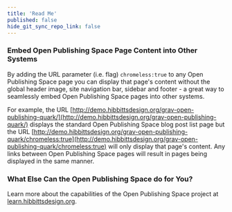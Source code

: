 ```yaml
---
title: 'Read Me'
published: false
hide_git_sync_repo_link: false
---
```


### Embed Open Publishing Space Page Content into Other Systems

By adding the URL parameter (i.e. flag) `chromeless:true` to any Open Publishing Space page you can display that page's content without the global header image, site navigation bar, sidebar and footer - a great way to seamlessly embed Open Publishing Space pages into other systems.  

For example, the URL [http://demo.hibbittsdesign.org/grav-open-publishing-quark/](http://demo.hibbittsdesign.org/grav-open-publishing-quark/) displays the standard Open Publishing Space blog post list page but the URL [http://demo.hibbittsdesign.org/grav-open-publishing-quark/chromeless:true](http://demo.hibbittsdesign.org/grav-open-publishing-quark/chromeless:true) will only display that page's content. Any links between Open Publishing Space pages will result in pages being displayed in the same manner.

### What Else Can the Open Publishing Space do for You? ##
Learn more about the capabilities of the Open Publishing Space project at [learn.hibbittsdesign.org](http://learn.hibbittsdesign.org/openpublishingspace).
